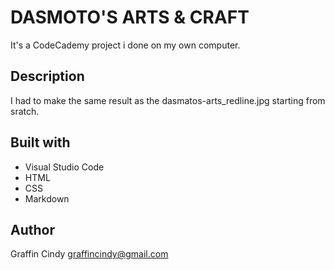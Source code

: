 # DASMOTO'S ARTS & CRAFT

It's a CodeCademy project i done on my own computer. 

## Description

I had to make the same result as the dasmatos-arts_redline.jpg starting from sratch.

## Built with 

* Visual Studio Code
* HTML
* CSS
* Markdown

## Author

Graffin Cindy
graffincindy@gmail.com